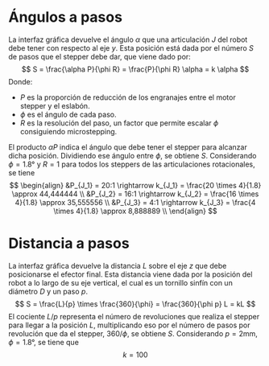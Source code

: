 # Ángulos a pasos
La interfaz gráfica devuelve el ángulo $\alpha$ que una articulación $J$ del robot debe tener con respecto al eje $y$. Esta posición está dada por el número $S$ de pasos que el stepper debe dar, que viene dado por:
$$
	S = \frac{\alpha P}{\phi R} = \frac{P}{\phi R} \alpha = k \alpha
$$
Donde:
- $P$ es la proporción de reducción de los engranajes entre el motor stepper y el eslabón.
- $\phi$ es el ángulo de cada paso.
- $R$ es la resolución del paso, un factor que permite escalar $\phi$ consiguiendo microstepping.

El producto $\alpha P$ indica el ángulo que debe tener el stepper para alcanzar dicha posición. Dividiendo ese ángulo entre $\phi$, se obtiene $S$. Considerando $\phi = 1.8\text{°}$ y $R = 1$ para todos los steppers de las articulaciones rotacionales, se tiene
$$
\begin{align}
    &P_{J_1} = 20:1 \rightarrow k_{J_1} = \frac{20 \times 4}{1.8} \approx 44,444444 \\
    &P_{J_2} = 16:1 \rightarrow k_{J_2} = \frac{16 \times 4}{1.8} \approx 35,555556 \\
    &P_{J_3} = 4:1 \rightarrow k_{J_3} = \frac{4 \times 4}{1.8} \approx 8,888889
 \\ 
\end{align}
$$
# Distancia a pasos
La interfaz gráfica devuelve la distancia $L$ sobre el eje $z$ que debe posicionarse el efector final. Esta distancia viene dada por la posición del robot a lo largo de su eje vertical, el cual es un tornillo sinfín con un diámetro $D$ y un paso $p$.
$$
S = \frac{L}{p} \times \frac{360}{\phi}  = \frac{360}{\phi p} L = kL
$$
El cociente $L / p$ representa el número de revoluciones que realiza el stepper para llegar a la posición $L$, multiplicando eso por el número de pasos por revolución que da el stepper, $360 / \phi$, se obtiene $S$. Considerando $p = 2\text{mm}$, $\phi=1.8\text{°}$, se tiene que
$$
k = 100
$$